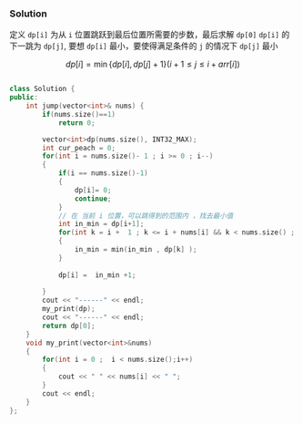 

### Solution
定义 `dp[i]` 为从 `i` 位置跳跃到最后位置所需要的步数，最后求解 `dp[0]`
`dp[i]` 的下一跳为 `dp[j]`, 要想 `dp[i]` 最小，要使得满足条件的 `j` 的情况下 `dp[j]` 最小

$$
dp\left[i\right] = \min \left\{dp\left[i\right],dp\left[j\right] + 1\right\}\left(i + 1 \leq j \leq i + arr\left[i\right]\right)
$$



```c++

class Solution {
public:
    int jump(vector<int>& nums) {
        if(nums.size()==1)
            return 0;

        vector<int>dp(nums.size(), INT32_MAX);
        int cur_peach = 0;
        for(int i = nums.size()- 1 ; i >= 0 ; i--)
        {
            if(i == nums.size()-1) 
            {
                dp[i]= 0;
                continue;
            }
            // 在 当前 i 位置，可以跳得到的范围内 ，找去最小值
            int in_min = dp[i+1];
            for(int k = i +  1 ; k <= i + nums[i] && k < nums.size() ; k++)
            {
                in_min = min(in_min , dp[k] );
            }
                
            dp[i] =  in_min +1;
            
        }
        cout << "------" << endl;
        my_print(dp);
        cout << "------" << endl;
        return dp[0];
    }
    void my_print(vector<int>&nums)
    {
        for(int i = 0 ;  i < nums.size();i++)
        {
            cout << " " << nums[i] << " ";
        }
        cout << endl;
    }
};
```